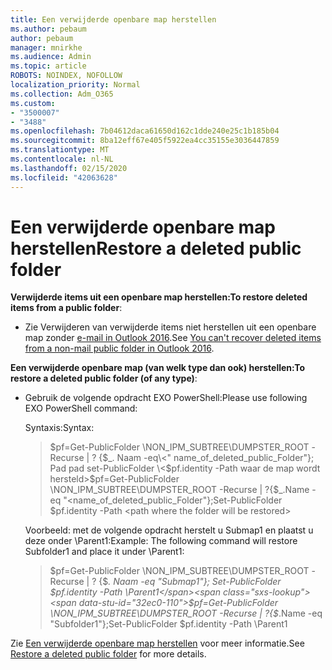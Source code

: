 ```yaml
---
title: Een verwijderde openbare map herstellen
ms.author: pebaum
author: pebaum
manager: mnirkhe
ms.audience: Admin
ms.topic: article
ROBOTS: NOINDEX, NOFOLLOW
localization_priority: Normal
ms.collection: Adm_O365
ms.custom:
- "3500007"
- "3488"
ms.openlocfilehash: 7b04612daca61650d162c1dde240e25c1b185b04
ms.sourcegitcommit: 8ba12eff67e405f5922ea4cc35155e3036447859
ms.translationtype: MT
ms.contentlocale: nl-NL
ms.lasthandoff: 02/15/2020
ms.locfileid: "42063628"
---
```

# <a name="restore-a-deleted-public-folder"></a><span data-ttu-id="32ec0-102">Een verwijderde openbare map herstellen</span><span class="sxs-lookup"><span data-stu-id="32ec0-102">Restore a deleted public folder</span></span>

<span data-ttu-id="32ec0-103">**Verwijderde items uit een openbare map herstellen:**</span><span class="sxs-lookup"><span data-stu-id="32ec0-103">**To restore deleted items from a public folder**:</span></span>

- <span data-ttu-id="32ec0-104">Zie Verwijderen van verwijderde items niet herstellen uit een openbare map zonder [e-mail in Outlook 2016](https://aka.ms/pfrec).</span><span class="sxs-lookup"><span data-stu-id="32ec0-104">See [You can't recover deleted items from a non-mail public folder in Outlook 2016](https://aka.ms/pfrec).</span></span>
 
<span data-ttu-id="32ec0-105">**Een verwijderde openbare map (van welk type dan ook) herstellen:**</span><span class="sxs-lookup"><span data-stu-id="32ec0-105">**To restore a deleted public folder (of any type)**:</span></span> 

- <span data-ttu-id="32ec0-106">Gebruik de volgende opdracht EXO PowerShell:</span><span class="sxs-lookup"><span data-stu-id="32ec0-106">Please use following EXO PowerShell command:</span></span>

    <span data-ttu-id="32ec0-107">Syntaxis:</span><span class="sxs-lookup"><span data-stu-id="32ec0-107">Syntax:</span></span>

    ><span data-ttu-id="32ec0-108">$pf=Get-PublicFolder \NON_IPM_SUBTREE\DUMPSTER_ROOT -Recurse | ? {$_. Naam -eq\<" name_of_deleted_public_Folder"}; Pad pad set-PublicFolder \<$pf.identity -Path waar de map wordt hersteld></span><span class="sxs-lookup"><span data-stu-id="32ec0-108">$pf=Get-PublicFolder \NON_IPM_SUBTREE\DUMPSTER_ROOT -Recurse  | ?{$_.Name -eq "\<name_of_deleted_public_Folder"};Set-PublicFolder $pf.identity -Path \<path where the folder will be restored></span></span>

    <span data-ttu-id="32ec0-109">Voorbeeld: met de volgende opdracht herstelt u Submap1 en plaatst u deze onder \Parent1:</span><span class="sxs-lookup"><span data-stu-id="32ec0-109">Example: The following command will restore Subfolder1 and place it under \Parent1:</span></span>

    ><span data-ttu-id="32ec0-110">$pf=Get-PublicFolder \NON_IPM_SUBTREE\DUMPSTER_ROOT -Recurse | ? {$_. Naam -eq "Submap1"}; Set-PublicFolder $pf.identity -Path \Parent1</span><span class="sxs-lookup"><span data-stu-id="32ec0-110">$pf=Get-PublicFolder \NON_IPM_SUBTREE\DUMPSTER_ROOT -Recurse | ?{$_.Name -eq "Subfolder1"};Set-PublicFolder $pf.identity -Path \Parent1</span></span>

<span data-ttu-id="32ec0-111">Zie [Een verwijderde openbare map herstellen](https://docs.microsoft.com/exchange/collaboration-exo/public-folders/restore-deleted-public-folder) voor meer informatie.</span><span class="sxs-lookup"><span data-stu-id="32ec0-111">See [Restore a deleted public folder](https://docs.microsoft.com/exchange/collaboration-exo/public-folders/restore-deleted-public-folder) for more details.</span></span>
